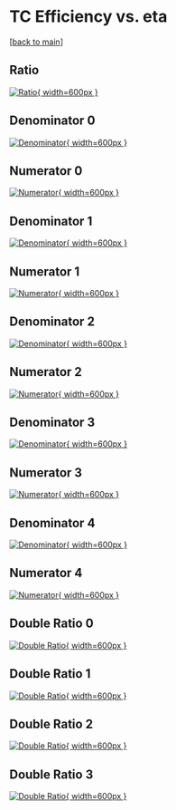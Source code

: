 # TC Efficiency vs. eta

[[back to main](./)]



## Ratio

[![Ratio](../mtv/var/TC_base_211_-1_eff_eta.png){ width=600px }](../mtv/var/TC_base_211_-1_eff_eta.pdf)

## Denominator 0

[![Denominator](../mtv/den/TC_base_211_-1_eff_eta_den0.png){ width=600px }](../mtv/den/TC_base_211_-1_eff_eta_den0.pdf)

## Numerator 0

[![Numerator](../mtv/num/TC_base_211_-1_eff_eta_num0.png){ width=600px }](../mtv/num/TC_base_211_-1_eff_eta_num0.pdf)

## Denominator 1

[![Denominator](../mtv/den/TC_base_211_-1_eff_eta_den1.png){ width=600px }](../mtv/den/TC_base_211_-1_eff_eta_den1.pdf)

## Numerator 1

[![Numerator](../mtv/num/TC_base_211_-1_eff_eta_num1.png){ width=600px }](../mtv/num/TC_base_211_-1_eff_eta_num1.pdf)

## Denominator 2

[![Denominator](../mtv/den/TC_base_211_-1_eff_eta_den2.png){ width=600px }](../mtv/den/TC_base_211_-1_eff_eta_den2.pdf)

## Numerator 2

[![Numerator](../mtv/num/TC_base_211_-1_eff_eta_num2.png){ width=600px }](../mtv/num/TC_base_211_-1_eff_eta_num2.pdf)

## Denominator 3

[![Denominator](../mtv/den/TC_base_211_-1_eff_eta_den3.png){ width=600px }](../mtv/den/TC_base_211_-1_eff_eta_den3.pdf)

## Numerator 3

[![Numerator](../mtv/num/TC_base_211_-1_eff_eta_num3.png){ width=600px }](../mtv/num/TC_base_211_-1_eff_eta_num3.pdf)

## Denominator 4

[![Denominator](../mtv/den/TC_base_211_-1_eff_eta_den4.png){ width=600px }](../mtv/den/TC_base_211_-1_eff_eta_den4.pdf)

## Numerator 4

[![Numerator](../mtv/num/TC_base_211_-1_eff_eta_num4.png){ width=600px }](../mtv/num/TC_base_211_-1_eff_eta_num4.pdf)

## Double Ratio 0

[![Double Ratio](../mtv/ratio/TC_base_211_-1_eff_eta_ratio0.png){ width=600px }](../mtv/ratio/TC_base_211_-1_eff_eta_ratio0.pdf)

## Double Ratio 1

[![Double Ratio](../mtv/ratio/TC_base_211_-1_eff_eta_ratio1.png){ width=600px }](../mtv/ratio/TC_base_211_-1_eff_eta_ratio1.pdf)

## Double Ratio 2

[![Double Ratio](../mtv/ratio/TC_base_211_-1_eff_eta_ratio2.png){ width=600px }](../mtv/ratio/TC_base_211_-1_eff_eta_ratio2.pdf)

## Double Ratio 3

[![Double Ratio](../mtv/ratio/TC_base_211_-1_eff_eta_ratio3.png){ width=600px }](../mtv/ratio/TC_base_211_-1_eff_eta_ratio3.pdf)

